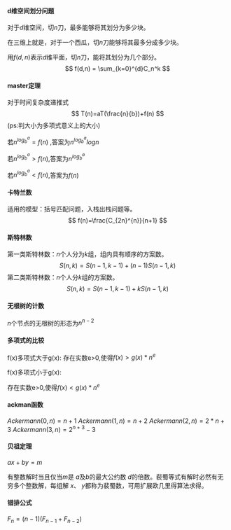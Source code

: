 #### d维空间划分问题

对于$d$维空间，切$n$刀，最多能够将其划分为多少块。

在三维上就是，对于一个西瓜，切$n$刀能够将其最多分成多少块。

用$f(d,n)$表示$d$维平面，切$n$刀，能将其划分为几个部分。
$$
f(d,n) = \sum_{k=0}^{d}C_n^k
$$


#### master定理

对于时间复杂度递推式
$$
T(n)=aT(\frac{n}{b})+f(n)
$$
(ps:判大小为多项式意义上的大小)

若$n^{log_b^a}=f(n)$ ,答案为$n^{log_b^a}logn$

若$n^{log_b^a}>f(n)$,答案为$n^{log_b^a}$

若$n^{log_b^a}<f(n)$,答案为$f(n)$



#### 卡特兰数

适用的模型：括号匹配问题，入栈出栈问题等。
$$
f(n)=\frac{C_{2n}^{n}}{n+1}
$$


#### 斯特林数

第一类斯特林数：$n$个人分为$k$组，组内具有顺序的方案数。
$$
S(n,k)=S(n-1,k-1)+(n-1)S(n-1,k)
$$
第二类斯特林数：$n$个人分$k$组的方案数。
$$
S(n,k)=S(n-1,k-1)+kS(n-1,k)
$$

#### 无根树的计数

$n$个节点的无根树的形态为$n^{n-2}$

#### 多项式的比较

f(x)多项式大于g(x):
存在实数e>0,使得$f(x)>g(x)*n^e$

f(x)多项式小于g(x):

存在实数e>0,使得$f(x)<g(x)*n^e$

#### ackman函数

$Ackermann(0,n)=n+1$
$Ackermann(1,n)=n+2$
$Ackermann(2,n)=2*n+3$
$Ackermann(3,n)=2^{n+3}-3$

#### 贝祖定理

$ax+by=m$

有整数解时当且仅当$m$是 $a$及$b$的最大公约数 $d$的倍数。裴蜀等式有解时必然有无穷多个整数解，每组解 $x$、 $y$都称为裴蜀数，可用扩展欧几里得算法求得。

#### 错排公式

$F_n=(n-1)(F_{n-1}+F_{n-2})$

